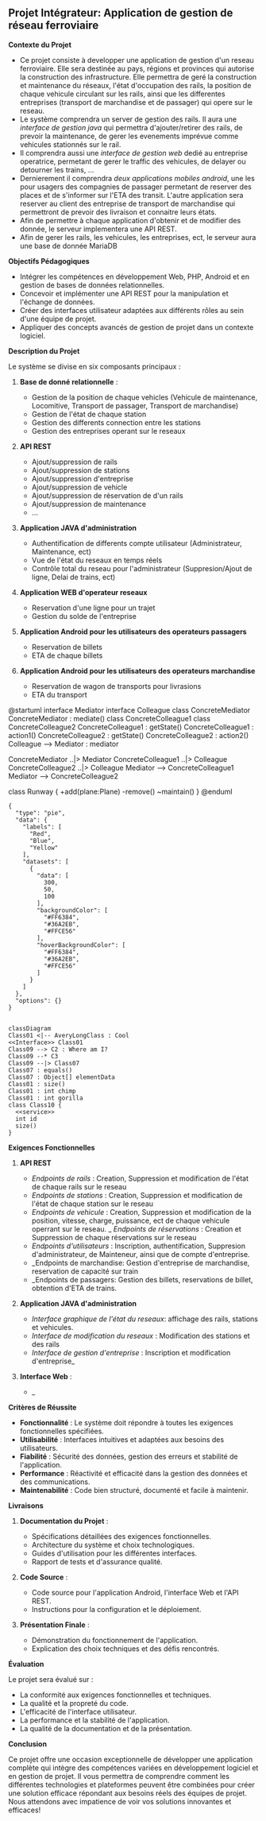 ## **Projet Intégrateur: Application de gestion de réseau ferroviaire**

**Contexte du Projet**

- Ce projet consiste à developper une application de gestion d'un reseau ferroviaire. Elle sera destinée au pays, régions et provinces qui autorise la construction des infrastructure. Elle permettra de geré la construction et maintenance du réseaux, l'état d'occupation des rails, la position de chaque vehicule circulant sur les rails, ainsi que les differentes entreprises (transport de marchandise et de passager) qui opere sur le reseau. 
- Le système comprendra un server de gestion des rails. Il aura une _interface de gestion java_ qui permettra d'ajouter/retirer des rails, de prevoir la maintenance, de gerer les evenements imprévue comme vehicules stationnés sur le rail.
- Il comprendra aussi une _interface de gestion web_ dedié au entreprise operatrice, permetant de gerer le traffic des vehicules, de delayer ou detourner les trains, ...
- Dernierement il comprendra _deux applications mobiles android_, une les pour usagers des compagnies de passager permetant de reserver des places et de s'informer sur l'ETA des transit. L'autre application sera reserver au client des entreprise de transport de marchandise qui permettront de prevoir des livraison et connaitre leurs états.
- Afin de permettre à chaque application d'obtenir et de modifier des donnée, le serveur implementera une API REST.
- Afin de gerer les rails, les vehicules, les entreprises, ect, le serveur aura une base de donnée MariaDB

**Objectifs Pédagogiques**

- Intégrer les compétences en développement Web, PHP, Android et en gestion de bases de données relationnelles.
- Concevoir et implémenter une API REST pour la manipulation et l'échange de données.
- Créer des interfaces utilisateur adaptées aux différents rôles au sein d'une équipe de projet.
- Appliquer des concepts avancés de gestion de projet dans un contexte logiciel.

**Description du Projet**

Le système se divise en six composants principaux :

1. **Base de donné relationnelle** :
    - Gestion de la position de chaque vehicles (Vehicule de maintenance, Locomitive, Transport de passager, Transport de marchandise)
    - Gestion de l'état de chaque station
    - Gestion des differents connection entre les stations
    - Gestion des entreprises operant sur le reseaux

2. **API REST**
    - Ajout/suppression de rails
    - Ajout/suppression de stations
    - Ajout/suppression d'entreprise
    - Ajout/suppression de vehicle
    - Ajout/suppression de réservation de d'un rails
    - Ajout/suppression de maintenance
    - ...

3. **Application JAVA d'administration**
    - Authentification de differents compte utilisateur (Administrateur, Maintenance, ect)
    - Vue de l'état du reseaux en temps réels
    - Contrôle total du reseau pour l'administrateur (Suppresion/Ajout de ligne, Delai de trains, ect)

4. **Application WEB d'operateur reseaux**
    - Reservation d'une ligne pour un trajet
    - Gestion du solde de l'entreprise

5. **Application Android pour les utilisateurs des operateurs passagers**
    - Reservation de billets
    - ETA de chaque billets

6. **Application Android pour les utilisateurs des operateurs marchandise**
    - Reservation de wagon de transports pour livrasions
    - ETA du transport

@startuml
interface Mediator
interface Colleague
class ConcreteMediator
ConcreteMediator : mediate()
class ConcreteColleague1
class ConcreteColleague2
ConcreteColleague1 : getState()
ConcreteColleague1 : action1()
ConcreteColleague2 : getState()
ConcreteColleague2 : action2()
Colleague --> Mediator : mediator

ConcreteMediator ..|> Mediator
ConcreteColleague1 ..|> Colleague
ConcreteColleague2 ..|> Colleague
Mediator --> ConcreteColleague1
Mediator --> ConcreteColleague2

class Runway {
    +add(plane:Plane)
    -remove()
    ~maintain()
}
@enduml

``` chart
{
  "type": "pie",
  "data": {
    "labels": [
      "Red",
      "Blue",
      "Yellow"
    ],
    "datasets": [
      {
        "data": [
          300,
          50,
          100
        ],
        "backgroundColor": [
          "#FF6384",
          "#36A2EB",
          "#FFCE56"
        ],
        "hoverBackgroundColor": [
          "#FF6384",
          "#36A2EB",
          "#FFCE56"
        ]
      }
    ]
  },
  "options": {}
}
```

```mermaid

classDiagram
Class01 <|-- AveryLongClass : Cool
<<Interface>> Class01
Class09 --> C2 : Where am I?
Class09 --* C3
Class09 --|> Class07
Class07 : equals()
Class07 : Object[] elementData
Class01 : size()
Class01 : int chimp
Class01 : int gorilla
class Class10 {
  <<service>>
  int id
  size()
}

```
**Exigences Fonctionnelles**

1. **API REST**
    - _Endpoints de rails_ : Creation, Suppression et modification de l'état de chaque rails sur le reseau
    - _Endpoints de stations_ : Creation, Suppression et modification de l'état de chaque station sur le reseau    
    - _Endpoints de vehicule_ : Creation, Suppression et modification de la position, vitesse, charge, puissance, ect de chaque vehicule operrant sur le reseau.
    _ _Endpoints de réservations_ : Creation et Suppression de chaque réservations sur le reseau
    - _Endpoints d'utilisateurs_ : Inscription, authentification, Suppresion d'administrateur, de Mainteneur, ainsi que de compte d'entreprise.
    - _Endpoints de marchandise: Gestion d'entreprise de marchandise, reservation de capacité sur train
    - _Endpoints de passagers: Gestion des billets, reservations de billet, obtention d'ETA de trains.

3. **Application JAVA d'administration**
    - _Interface graphique de l'état du reseaux_: affichage des rails, stations et vehicules.
    - _Interface de modification du reseaux_ : Modification des stations et des rails
    - _Interface de gestion d'entreprise_ : Inscription et modification d'entreprise_

3. **Interface Web** :
    - _

**Critères de Réussite**

- **Fonctionnalité** : Le système doit répondre à toutes les exigences fonctionnelles spécifiées.
- **Utilisabilité** : Interfaces intuitives et adaptées aux besoins des utilisateurs.
- **Fiabilité** : Sécurité des données, gestion des erreurs et stabilité de l'application.
- **Performance** : Réactivité et efficacité dans la gestion des données et des communications.
- **Maintenabilité** : Code bien structuré, documenté et facile à maintenir.

**Livraisons**

1. **Documentation du Projet** :
   - Spécifications détaillées des exigences fonctionnelles.
   - Architecture du système et choix technologiques.
   - Guides d'utilisation pour les différentes interfaces.
   - Rapport de tests et d'assurance qualité.

2. **Code Source** :
   - Code source pour l'application Android, l'interface Web et l'API REST.
   - Instructions pour la configuration et le déploiement.

3. **Présentation Finale** :
   - Démonstration du fonctionnement de l'application.
   - Explication des choix techniques et des défis rencontrés.

**Évaluation**

Le projet sera évalué sur :

- La conformité aux exigences fonctionnelles et techniques.
- La qualité et la propreté du code.
- L'efficacité de l'interface utilisateur.
- La performance et la stabilité de l'application.
- La qualité de la documentation et de la présentation.

**Conclusion**

Ce projet offre une occasion exceptionnelle de développer une application complète qui intègre des compétences variées en développement logiciel et en gestion de projet. Il vous permettra de comprendre comment les différentes technologies et plateformes peuvent être combinées pour créer une solution efficace répondant aux besoins réels des équipes de projet. Nous attendons avec impatience de voir vos solutions innovantes et efficaces!
